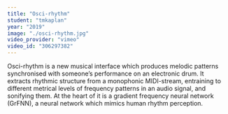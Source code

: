 ```yaml
---
title: "Osci-rhythm"
student: "tmkaplan"
year: "2019"
image: "./osci-rhythm.jpg"
video_provider: "vimeo"
video_id: "306297382"
---
```

Osci-rhythm is a new musical interface which produces melodic patterns synchronised with someone’s performance on an electronic drum. It extracts rhythmic structure from a monophonic MIDI-stream, entraining to different metrical levels of frequency patterns in an audio signal, and sonifying them. At the heart of it is a gradient frequency neural network (GrFNN),  a neural network which mimics human rhythm perception.